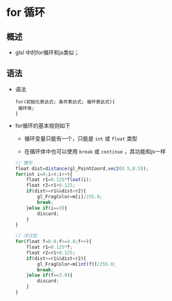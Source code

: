 # for 循环

## 概述

+ glsl 中的for循环和js类似；

## 语法

+ 语法

  ```
  for(初始化表达式; 条件表达式; 循环表达式){
  ​ 循环体;
  }
  ```

+ for循环的基本规则如下

  + 循环变量只能有一个，只能是 `int` 或 `float` 类型

  + 在循环体中也可以使用 `break` 或 `continue` ，其功能和js一样

  ```js
  // 整形
  float dist=distance(gl_PointCoord,vec2(0.5,0.5));
  for(int i=0;i<4;i++){
      float r1=0.125*float(i);
      float r2=r1+0.125;
      if(dist>=r1&&dist<r2){
          gl_FragColor=m[i]/255.0;
          break;
      }else if(i==3){
          discard;
      }
  }
  ```

  ```js
  // 浮点型
  for(float f=0.0;f<=4.0;f++){
      float r1=0.125*f;
      float r2=r1+0.125;
      if(dist>=r1&&dist<r2){
          gl_FragColor=m[int(f)]/255.0;
          break;
      }else if(f==3.0){
          discard;
      }
  }
  ```
